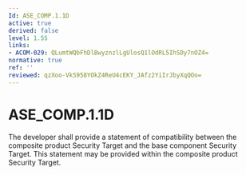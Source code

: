 ```yaml
---
Id: ASE_COMP.1.1D
active: true
derived: false
level: 1.55
links:
- ACOM-029: QLumtWQbFhDlBwyznzlLgUlosQ1lOdRL5IhSDy7nOZ4=
normative: true
ref: ''
reviewed: qzXoo-VkS958YOkZ4ReU4cEKY_JAfz2YiIrJbyXqQOo=
---
```


# ASE_COMP.1.1D

The developer shall provide a statement of compatibility between the composite product Security Target and the base component Security Target. This statement may be provided within the composite product Security Target.